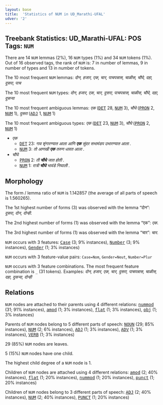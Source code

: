 ```yaml
---
layout: base
title:  'Statistics of NUM in UD_Marathi-UFAL'
udver: '2'
---
```


## Treebank Statistics: UD_Marathi-UFAL: POS Tags: `NUM`

There are 14 `NUM` lemmas (2%), 16 `NUM` types (1%) and 34 `NUM` tokens (1%).
Out of 16 observed tags, the rank of `NUM` is: 7 in number of lemmas, 9 in number of types and 13 in number of tokens.

The 10 most frequent `NUM` lemmas: <em>दोन, हजार, एक, चार, पाचपन्नास, चाळीस, चौघे, दहा, दुसरा, पाच</em>

The 10 most frequent `NUM` types:  <em>दोन, हजार, एक, चार, दुसरा, पाचपन्नास, चाळीस, चौघे, दहा, दुसऱ्या</em>

The 10 most frequent ambiguous lemmas: <em>एक</em> (<tt><a href="mr_ufal-pos-DET.html">DET</a></tt> 28, <tt><a href="mr_ufal-pos-NUM.html">NUM</a></tt> 3), <em>चौघे</em> (<tt><a href="mr_ufal-pos-PRON.html">PRON</a></tt> 2, <tt><a href="mr_ufal-pos-NUM.html">NUM</a></tt> 1), <em>दुसरा</em> (<tt><a href="mr_ufal-pos-ADJ.html">ADJ</a></tt> 1, <tt><a href="mr_ufal-pos-NUM.html">NUM</a></tt> 1)

The 10 most frequent ambiguous types:  <em>एक</em> (<tt><a href="mr_ufal-pos-DET.html">DET</a></tt> 23, <tt><a href="mr_ufal-pos-NUM.html">NUM</a></tt> 3), <em>चौघे</em> (<tt><a href="mr_ufal-pos-PRON.html">PRON</a></tt> 2, <tt><a href="mr_ufal-pos-NUM.html">NUM</a></tt> 1)


* <em>एक</em>
  * <tt><a href="mr_ufal-pos-DET.html">DET</a></tt> 23: <em>गाव शृंगारण्यात आला आणि <b>एक</b> सुंदर सभामंडप उभारण्यात आला .</em>
  * <tt><a href="mr_ufal-pos-NUM.html">NUM</a></tt> 3: <em>तो आणखी <b>एक</b> तरुण धावत आला .</em>
* <em>चौघे</em>
  * <tt><a href="mr_ufal-pos-PRON.html">PRON</a></tt> 2: <em>ती <b>चौघे</b> जात होती .</em>
  * <tt><a href="mr_ufal-pos-NUM.html">NUM</a></tt> 1: <em>रात्री <b>चौघे</b> भावंडे निघाली .</em>

## Morphology

The form / lemma ratio of `NUM` is 1.142857 (the average of all parts of speech is 1.560265).

The 1st highest number of forms (3) was observed with the lemma “दोन”: <em>दुसरा, दोन, दोन्ही</em>.

The 2nd highest number of forms (1) was observed with the lemma “एक”: <em>एक</em>.

The 3rd highest number of forms (1) was observed with the lemma “चार”: <em>चार</em>.

`NUM` occurs with 3 features: <tt><a href="mr_ufal-feat-Case.html">Case</a></tt> (3; 9% instances), <tt><a href="mr_ufal-feat-Number.html">Number</a></tt> (3; 9% instances), <tt><a href="mr_ufal-feat-Gender.html">Gender</a></tt> (1; 3% instances)

`NUM` occurs with 3 feature-value pairs: `Case=Nom`, `Gender=Neut`, `Number=Plur`

`NUM` occurs with 3 feature combinations.
The most frequent feature combination is `_` (31 tokens).
Examples: <em>दोन, हजार, एक, चार, दुसरा, पाचपन्नास, चाळीस, दहा, दुसऱ्या, दोन्ही</em>


## Relations

`NUM` nodes are attached to their parents using 4 different relations: <tt><a href="mr_ufal-dep-nummod.html">nummod</a></tt> (31; 91% instances), <tt><a href="mr_ufal-dep-amod.html">amod</a></tt> (1; 3% instances), <tt><a href="mr_ufal-dep-flat.html">flat</a></tt> (1; 3% instances), <tt><a href="mr_ufal-dep-obj.html">obj</a></tt> (1; 3% instances)

Parents of `NUM` nodes belong to 5 different parts of speech: <tt><a href="mr_ufal-pos-NOUN.html">NOUN</a></tt> (29; 85% instances), <tt><a href="mr_ufal-pos-NUM.html">NUM</a></tt> (2; 6% instances), <tt><a href="mr_ufal-pos-ADJ.html">ADJ</a></tt> (1; 3% instances), <tt><a href="mr_ufal-pos-ADV.html">ADV</a></tt> (1; 3% instances), <tt><a href="mr_ufal-pos-VERB.html">VERB</a></tt> (1; 3% instances)

29 (85%) `NUM` nodes are leaves.

5 (15%) `NUM` nodes have one child.

The highest child degree of a `NUM` node is 1.

Children of `NUM` nodes are attached using 4 different relations: <tt><a href="mr_ufal-dep-amod.html">amod</a></tt> (2; 40% instances), <tt><a href="mr_ufal-dep-flat.html">flat</a></tt> (1; 20% instances), <tt><a href="mr_ufal-dep-nummod.html">nummod</a></tt> (1; 20% instances), <tt><a href="mr_ufal-dep-punct.html">punct</a></tt> (1; 20% instances)

Children of `NUM` nodes belong to 3 different parts of speech: <tt><a href="mr_ufal-pos-ADJ.html">ADJ</a></tt> (2; 40% instances), <tt><a href="mr_ufal-pos-NUM.html">NUM</a></tt> (2; 40% instances), <tt><a href="mr_ufal-pos-PUNCT.html">PUNCT</a></tt> (1; 20% instances)

